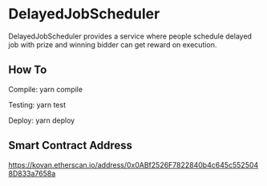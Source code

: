 # DelayedJobScheduler

DelayedJobScheduler provides a service where people schedule delayed job with prize and winning bidder can get reward on execution.

## How To

Compile: yarn compile

Testing: yarn test

Deploy: yarn deploy

## Smart Contract Address

https://kovan.etherscan.io/address/0x0ABf2526F7822840b4c645c5525048D833a7658a
